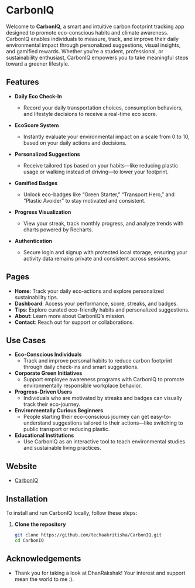 # CarbonIQ

Welcome to **CarbonIQ**, a smart and intuitive carbon footprint tracking app designed to promote eco-conscious habits and climate awareness. CarbonIQ enables individuals to measure, track, and improve their daily environmental impact through personalized suggestions, visual insights, and gamified rewards. Whether you're a student, professional, or sustainability enthusiast, CarbonIQ empowers you to take meaningful steps toward a greener lifestyle.

## Features

- **Daily Eco Check-In**
  - Record your daily transportation choices, consumption behaviors, and lifestyle decisions to receive a real-time eco score.

- **EcoScore System**
  - Instantly evaluate your environmental impact on a scale from 0 to 10, based on your daily actions and decisions.

- **Personalized Suggestions**
  - Receive tailored tips based on your habits—like reducing plastic usage or walking instead of driving—to lower your footprint.

- **Gamified Badges**
  - Unlock eco-badges like “Green Starter,” “Transport Hero,” and “Plastic Avoider” to stay motivated and consistent.

- **Progress Visualization**
  - View your streak, track monthly progress, and analyze trends with charts powered by Recharts.

- **Authentication**
  - Secure login and signup with protected local storage, ensuring your activity data remains private and consistent across sessions.

## Pages
  - **Home**: Track your daily eco-actions and explore personalized sustainability tips.  
  - **Dashboard**: Access your performance, score, streaks, and badges.  
  - **Tips**: Explore curated eco-friendly habits and personalized suggestions.  
  - **About**: Learn more about CarbonIQ’s mission.  
  - **Contact**: Reach out for support or collaborations.

## Use Cases

- **Eco-Conscious Individuals**
  - Track and improve personal habits to reduce carbon footprint through daily check-ins and smart suggestions.
- **Corporate Green Initiatives**
  - Support employee awareness programs with CarbonIQ to promote environmentally responsible workplace behavior.
- **Progress-Driven Users**
  - Individuals who are motivated by streaks and badges can visually track their eco-journey.
- **Environmentally Curious Beginners**
  - People starting their eco-conscious journey can get easy-to-understand suggestions tailored to their actions—like switching to public transport or reducing plastic.
- **Educational Institutions**
  - Use CarbonIQ as an interactive tool to teach environmental studies and sustainable living practices.

## Website

- [CarbonIQ](https://carbon-iq-5.vercel.app/)

## Installation

To install and run CarbonIQ locally, follow these steps:

1. **Clone the repository**
   ```bash
   git clone https://github.com/techaakritisha/CarbonIQ.git
   cd CarbonIQ
   
## Acknowledgements

- Thank you for taking a look at DhanRakshak! Your interest and support mean the world to me :).
